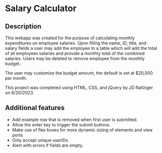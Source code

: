 # Salary Calculator


## Description

This webapp was created for the purpose of calculating monthly expenditures on employee salaries. Upon filling the name, ID, title, and salary fields a user may add the employee to a table which will add the total of all employees salaries and provide a monthly total of the combined salaries. Users may be deleted to remove employee from the monthly budget.

The user may customize the budget amount, the default is set at $20,000 per month.

This project was completed using HTML, CSS, and jQuery by JD Nafziger on 8/20/2023.


## Additional features

- Add example row that is removed when first user is submitted.
- Allow the enter key to trigger the submit buttons.
- Make use of flex boxes for more dynamic sizing of elements and view ports 
- Only accept unique userIDs 
- Alert with errors if fields are empty.
